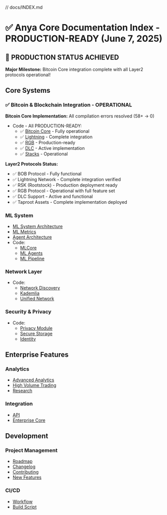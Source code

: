 // docs/INDEX.md

# ✅ Anya Core Documentation Index - PRODUCTION-READY (June 7, 2025)

## 🎉 PRODUCTION STATUS ACHIEVED

**Major Milestone:** Bitcoin Core integration complete with all Layer2 protocols operational!

## Core Systems

### ✅ Bitcoin & Blockchain Integration - OPERATIONAL

**Bitcoin Core Implementation:** All compilation errors resolved (58+ → 0)

- Code - All PRODUCTION-READY:
  - ✅ [Bitcoin Core](../src/bitcoin/mod.rs) - Fully operational
  - ✅ [Lightning](../src/lightning.rs) - Complete integration
  - ✅ [RGB](../src/rgb/mod.rs) - Production-ready
  - ✅ [DLC](../src/dlc.rs) - Active implementation
  - ✅ [Stacks](../src/stacks/mod.rs) - Operational

**Layer2 Protocols Status:**
- ✅ BOB Protocol - Fully functional
- ✅ Lightning Network - Complete integration verified
- ✅ RSK (Rootstock) - Production deployment ready
- ✅ RGB Protocol - Operational with full feature set
- ✅ DLC Support - Active and functional
- ✅ Taproot Assets - Complete implementation deployed

### ML System

- [ML System Architecture](ML_SYSTEM_ARCHITECTURE.md)
- [ML Metrics](ML_METRICS.md)
- [Agent Architecture](../architecture/AGENT_ARCHITECTURE.md)
- Code:
  - [MLCore](../src/ml_core/mod.rs)
  - [ML Agents](../src/ml/agents/mod.rs)
  - [ML Pipeline](../src/ml_core/pipeline.rs)

### Network Layer

- Code:
  - [Network Discovery](../src/network/discovery.rs)
  - [Kademlia](../src/kademlia.rs)
  - [Unified Network](../src/unified_network/mod.rs)

### Security & Privacy

- Code:
  - [Privacy Module](../src/privacy/mod.rs)
  - [Secure Storage](../src/secure_storage/mod.rs)
  - [Identity](../src/identity/mod.rs)

## Enterprise Features

### Analytics

- [Advanced Analytics](../anya-enterprise/src/advanced_analytics/mod.rs)
- [High Volume Trading](../anya-enterprise/src/high_volume_trading/mod.rs)
- [Research](../anya-enterprise/src/ml/research.rs)

### Integration

- [API](../anya-enterprise/src/api.rs)
- [Enterprise Core](../anya-enterprise/src/lib.rs)

## Development

### Project Management

- [Roadmap](../ROADMAP.md)
- [Changelog](../../scripts/enterprise/CHANGELOG.md)
- [Contributing](../CONTRIBUTING.md)
- [New Features](../../dependencies/NEW_FEATURES.md)

### CI/CD

- [Workflow](.github/workflows/ci.yml)
- [Build Script](../build.rs)
